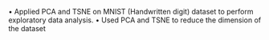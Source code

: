 •	Applied PCA and TSNE on MNIST (Handwritten digit) dataset to perform exploratory data analysis.
•	Used PCA and TSNE to reduce the dimension of the dataset
